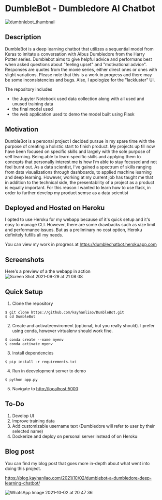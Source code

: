 # DumbleBot -  Dumbledore AI Chatbot
![dumbnlebot_thumbnail](https://user-images.githubusercontent.com/42952515/135911954-2949a537-300b-44b0-8507-52a294cd104d.png)


## Description
DumbleBot is a deep learning chatbot that utilizes a sequential model from Keras to imitate a conversation with Albus Dumbledore from the Harry Potter series. Dumblebot aims to give helpful advice and performans best when asked questions about "feeling upset" and "motivational advice". Responses are quotes from the movie series, either direct ones or ones with slight variations. Please note that this is a work in progress and there may be some inconsistencies and bugs. Also, I apologize for the "lackluster" UI.

The repository includes 
 - the Jupyter Notebook used data collection along with all used and unused training data
 - the final model used 
 - the web application used to demo the model built using Flask

## Motivation 
DumbleBot is a personal project I decided pursue in my spare time with the purpose of creating a holistic start to finish product. My projects up till now have been focused on specific skills and largely with the sole purpose of self learning. Being able to learn specific skills and applying them to concepts that personally interest me is how I’m able to stay focused and not feel burnt out. As a data scientist, I’ve gained a spectrum of skills ranging from data visualizations through dashboards, to applied machine learning and deep learning. However, working at my current job has taught me that in addition to the technical side, the presentability of a project as a product is equally important. For this reason I wanted to learn how to use flask, in order to further develop my product semse as a data scientist 

## Deployed and Hosted on Heroku
I opted to use Heroku for my webapp because of it's quick setup and it's easy to manage CLI. However, there are some drawbacks such as size limit and performance issues. But as a preliminary no cost option, Heroku definitely fufills all my needs. 

You can view my work in progress at https://dumblechatbot.herokuapp.com

## Screenshots 
Here's a preview of a the webapp in action
![Screen Shot 2021-09-29 at 21 08 08](https://user-images.githubusercontent.com/42952515/135324788-509fabf8-15a1-4681-b48f-6fd0cf3a2a4a.png)

## Quick Setup 
 
1. Clone the repository
```
$ git clone https://github.com/kayhanliao/DumbleBot.git
$ cd DumbleBot
```
2. Create and activateenviroment (optional, but you really should). I prefer using conda, however virtualenv should work fine. 
```
$ conda create --name myenv 
$ conda activate myenv
```
3. Install dependencies
```
$ pip install -r requirements.txt
```
4. Run in deevelopment server to demo
```
$ python app.py
```
5. Navigate to [http://localhost:5000](http://localhost:5000)

## To-Do
1. Develop UI
2. Improve training data
3. Add customizable username text (Dumbledore will refer to user by their selected name)
4. Dockerize and deploy on personal server instead of on Heroku

## Blog post
You can find my blog post that goes more in-depth about what went into doing this project.

https://blog.kayhanliao.com/2021/10/02/dumblebot-a-dumbledore-deep-learning-chatbot/

![WhatsApp Image 2021-10-02 at 20 47 36](https://user-images.githubusercontent.com/42952515/135911888-a43f0ce5-a64f-43c1-aed0-fb5bb55606f8.jpeg)

